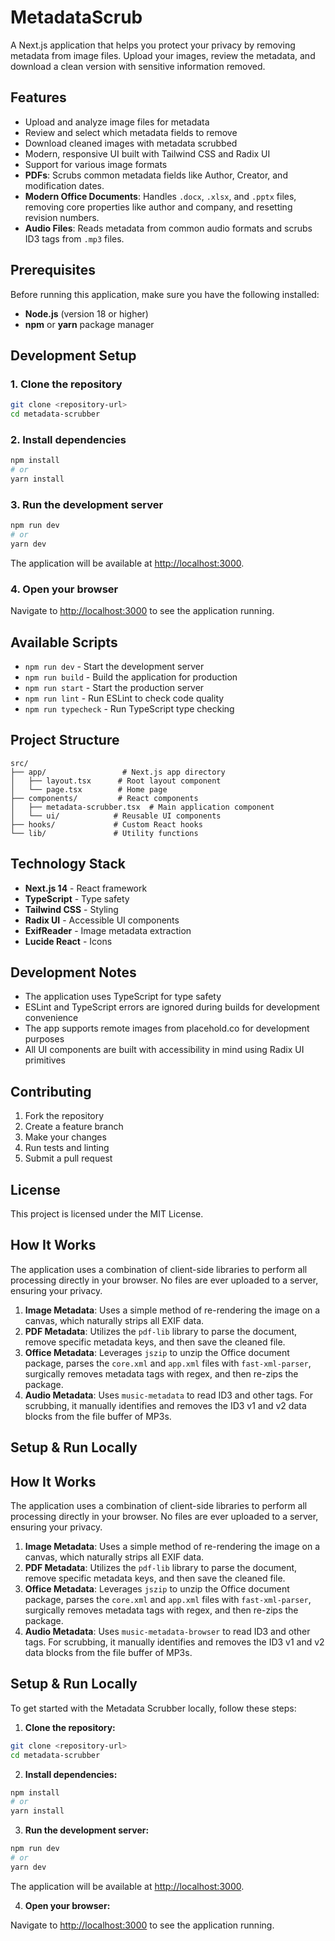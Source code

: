 # MetadataScrub

A Next.js application that helps you protect your privacy by removing metadata from image files. Upload your images, review the metadata, and download a clean version with sensitive information removed.

## Features

- Upload and analyze image files for metadata
- Review and select which metadata fields to remove
- Download cleaned images with metadata scrubbed
- Modern, responsive UI built with Tailwind CSS and Radix UI
- Support for various image formats
- **PDFs**: Scrubs common metadata fields like Author, Creator, and modification dates.
- **Modern Office Documents**: Handles `.docx`, `.xlsx`, and `.pptx` files, removing core properties like author and company, and resetting revision numbers.
- **Audio Files**: Reads metadata from common audio formats and scrubs ID3 tags from `.mp3` files.

## Prerequisites

Before running this application, make sure you have the following installed:

- **Node.js** (version 18 or higher)
- **npm** or **yarn** package manager

## Development Setup

### 1. Clone the repository

```bash
git clone <repository-url>
cd metadata-scrubber
```

### 2. Install dependencies

```bash
npm install
# or
yarn install
```

### 3. Run the development server

```bash
npm run dev
# or
yarn dev
```

The application will be available at [http://localhost:3000](http://localhost:3000).

### 4. Open your browser

Navigate to [http://localhost:3000](http://localhost:3000) to see the application running.

## Available Scripts

- `npm run dev` - Start the development server
- `npm run build` - Build the application for production
- `npm run start` - Start the production server
- `npm run lint` - Run ESLint to check code quality
- `npm run typecheck` - Run TypeScript type checking

## Project Structure

```
src/
├── app/                 # Next.js app directory
│   ├── layout.tsx      # Root layout component
│   └── page.tsx        # Home page
├── components/         # React components
│   ├── metadata-scrubber.tsx  # Main application component
│   └── ui/            # Reusable UI components
├── hooks/             # Custom React hooks
└── lib/               # Utility functions
```

## Technology Stack

- **Next.js 14** - React framework
- **TypeScript** - Type safety
- **Tailwind CSS** - Styling
- **Radix UI** - Accessible UI components
- **ExifReader** - Image metadata extraction
- **Lucide React** - Icons

## Development Notes

- The application uses TypeScript for type safety
- ESLint and TypeScript errors are ignored during builds for development convenience
- The app supports remote images from placehold.co for development purposes
- All UI components are built with accessibility in mind using Radix UI primitives

## Contributing

1. Fork the repository
2. Create a feature branch
3. Make your changes
4. Run tests and linting
5. Submit a pull request

## License

This project is licensed under the MIT License.

## How It Works

The application uses a combination of client-side libraries to perform all processing directly in your browser. No files are ever uploaded to a server, ensuring your privacy.

1.  **Image Metadata**: Uses a simple method of re-rendering the image on a canvas, which naturally strips all EXIF data.
2.  **PDF Metadata**: Utilizes the `pdf-lib` library to parse the document, remove specific metadata keys, and then save the cleaned file.
3.  **Office Metadata**: Leverages `jszip` to unzip the Office document package, parses the `core.xml` and `app.xml` files with `fast-xml-parser`, surgically removes metadata tags with regex, and then re-zips the package.
4.  **Audio Metadata**: Uses `music-metadata` to read ID3 and other tags. For scrubbing, it manually identifies and removes the ID3 v1 and v2 data blocks from the file buffer of MP3s.

## Setup & Run Locally

## How It Works

The application uses a combination of client-side libraries to perform all processing directly in your browser. No files are ever uploaded to a server, ensuring your privacy.

1.  **Image Metadata**: Uses a simple method of re-rendering the image on a canvas, which naturally strips all EXIF data.
2.  **PDF Metadata**: Utilizes the `pdf-lib` library to parse the document, remove specific metadata keys, and then save the cleaned file.
3.  **Office Metadata**: Leverages `jszip` to unzip the Office document package, parses the `core.xml` and `app.xml` files with `fast-xml-parser`, surgically removes metadata tags with regex, and then re-zips the package.
4.  **Audio Metadata**: Uses `music-metadata-browser` to read ID3 and other tags. For scrubbing, it manually identifies and removes the ID3 v1 and v2 data blocks from the file buffer of MP3s.

## Setup & Run Locally

To get started with the Metadata Scrubber locally, follow these steps:

1.  **Clone the repository:**

```bash
git clone <repository-url>
cd metadata-scrubber
```

2.  **Install dependencies:**

```bash
npm install
# or
yarn install
```

3.  **Run the development server:**

```bash
npm run dev
# or
yarn dev
```

The application will be available at [http://localhost:3000](http://localhost:3000).

4.  **Open your browser:**

Navigate to [http://localhost:3000](http://localhost:3000) to see the application running.
